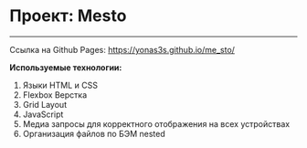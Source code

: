 # Проект: Mesto
----------------------------------

Ссылка на Github Pages: https://yonas3s.github.io/me_sto/

**Используемые технологии:**
1. Языки HTML и CSS
2. Flexbox Верстка
3. Grid Layout
4. JavaScript
5. Медиа запросы для корректного отображения на всех устройствах
6. Организация файлов по БЭМ nested
